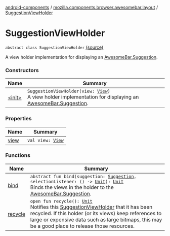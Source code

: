 [android-components](../../index.md) / [mozilla.components.browser.awesomebar.layout](../index.md) / [SuggestionViewHolder](./index.md)

# SuggestionViewHolder

`abstract class SuggestionViewHolder` [(source)](https://github.com/mozilla-mobile/android-components/blob/master/components/browser/awesomebar/src/main/java/mozilla/components/browser/awesomebar/layout/SuggestionViewHolder.kt#L9)

A view holder implementation for displaying an [AwesomeBar.Suggestion](../../mozilla.components.concept.awesomebar/-awesome-bar/-suggestion/index.md).

### Constructors

| Name | Summary |
|---|---|
| [&lt;init&gt;](-init-.md) | `SuggestionViewHolder(view: `[`View`](https://developer.android.com/reference/android/view/View.html)`)`<br>A view holder implementation for displaying an [AwesomeBar.Suggestion](../../mozilla.components.concept.awesomebar/-awesome-bar/-suggestion/index.md). |

### Properties

| Name | Summary |
|---|---|
| [view](view.md) | `val view: `[`View`](https://developer.android.com/reference/android/view/View.html) |

### Functions

| Name | Summary |
|---|---|
| [bind](bind.md) | `abstract fun bind(suggestion: `[`Suggestion`](../../mozilla.components.concept.awesomebar/-awesome-bar/-suggestion/index.md)`, selectionListener: () -> `[`Unit`](https://kotlinlang.org/api/latest/jvm/stdlib/kotlin/-unit/index.html)`): `[`Unit`](https://kotlinlang.org/api/latest/jvm/stdlib/kotlin/-unit/index.html)<br>Binds the views in the holder to the [AwesomeBar.Suggestion](../../mozilla.components.concept.awesomebar/-awesome-bar/-suggestion/index.md). |
| [recycle](recycle.md) | `open fun recycle(): `[`Unit`](https://kotlinlang.org/api/latest/jvm/stdlib/kotlin/-unit/index.html)<br>Notifies this [SuggestionViewHolder](./index.md) that it has been recycled. If this holder (or its views) keep references to large or expensive data such as large bitmaps, this may be a good place to release those resources. |
